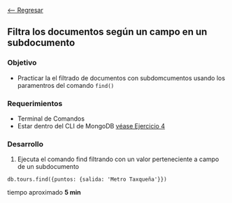[<-- Regresar](..)

##  Filtra los documentos según un campo en un subdocumento

### Objetivo

- Practicar la el filtrado de documentos con subdomcumentos usando los paramentros del comando `find()`

### Requerimientos

- Terminal de Comandos
- Estar dentro del CLI de MongoDB [véase Ejercicio 4](../Ejercicio-04/)

### Desarrollo

1. Ejecuta el comando find filtrando con un valor perteneciente a campo de un subdocumento

```
db.tours.find({puntos: {salida: 'Metro Taxqueña'}})
```


tiempo aproximado **5 min**